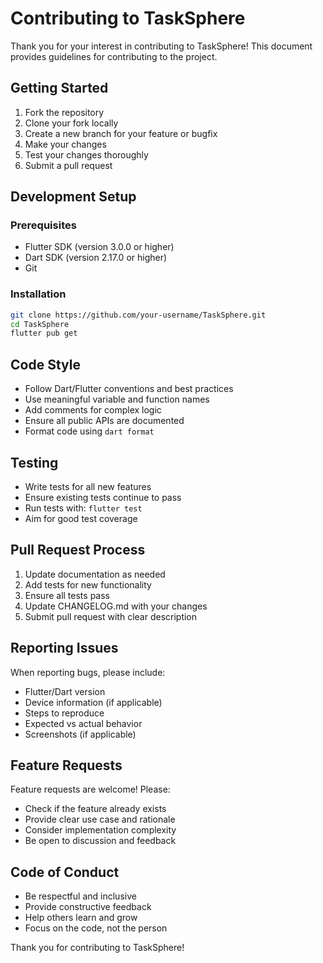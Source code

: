 # Contributing to TaskSphere

Thank you for your interest in contributing to TaskSphere! This document provides guidelines for contributing to the project.

## Getting Started

1. Fork the repository
2. Clone your fork locally
3. Create a new branch for your feature or bugfix
4. Make your changes
5. Test your changes thoroughly
6. Submit a pull request

## Development Setup

### Prerequisites
- Flutter SDK (version 3.0.0 or higher)
- Dart SDK (version 2.17.0 or higher)
- Git

### Installation
```bash
git clone https://github.com/your-username/TaskSphere.git
cd TaskSphere
flutter pub get
```

## Code Style

- Follow Dart/Flutter conventions and best practices
- Use meaningful variable and function names
- Add comments for complex logic
- Ensure all public APIs are documented
- Format code using `dart format`

## Testing

- Write tests for all new features
- Ensure existing tests continue to pass
- Run tests with: `flutter test`
- Aim for good test coverage

## Pull Request Process

1. Update documentation as needed
2. Add tests for new functionality
3. Ensure all tests pass
4. Update CHANGELOG.md with your changes
5. Submit pull request with clear description

## Reporting Issues

When reporting bugs, please include:
- Flutter/Dart version
- Device information (if applicable)
- Steps to reproduce
- Expected vs actual behavior
- Screenshots (if applicable)

## Feature Requests

Feature requests are welcome! Please:
- Check if the feature already exists
- Provide clear use case and rationale
- Consider implementation complexity
- Be open to discussion and feedback

## Code of Conduct

- Be respectful and inclusive
- Provide constructive feedback
- Help others learn and grow
- Focus on the code, not the person

Thank you for contributing to TaskSphere!